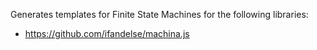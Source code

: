 Generates templates for Finite State Machines for the following libraries:
* https://github.com/ifandelse/machina.js                                                                                           

